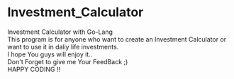 # Investment_Calculator
Investment Calculator with Go-Lang
<br>
This program is for anyone who want to create an Investment Calculator or want to use it in daliy life investments.
<br>
I hope You guys will enjoy it..
<br>
Don't Forget to give me Your FeedBack ;)
<br>
HAPPY CODING !!
